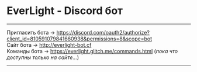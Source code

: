 # EverLight - Discord бот

-------------------------------------------
Пригласить бота -> https://discord.com/oauth2/authorize?client_id=810591079841660938&permissions=8&scope=bot <br>
Сайт бота -> http://everlight-bot.cf <br>
Команды бота -> https://everlight.glitch.me/commands.html (*пока что доступны только на сайте...*)

-------------------------------------------

